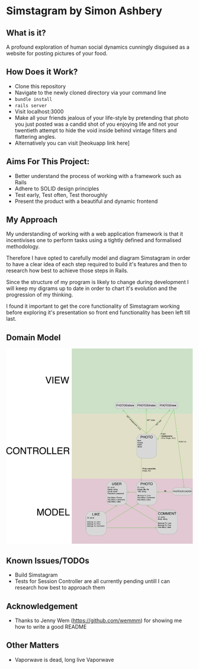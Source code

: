 # Simstagram by Simon Ashbery
## What is it?

A profound exploration of human social dynamics cunningly disguised as a website for posting pictures of your food.

## How Does it Work?

- Clone this repository
- Navigate to the newly cloned directory via your command line
- ```bundle install```
- ```rails server```
- Visit localhost:3000
- Make all your friends jealous of your life-style by pretending that photo you just posted was a candid shot of you enjoying life and not your twentieth attempt to hide the void inside behind vintage filters and flattering angles.
- Alternatively you can visit [heokuapp link here]


## Aims For This Project:

- Better understand the process of working with a framework such as Rails
- Adhere to SOLID design principles
- Test early, Test often, Test thoroughly
- Present the product with a beautiful and dynamic frontend


## My Approach

My understanding of working with a web application framework is that it incentivises one to perform tasks using a tightly defined and formalised methodology.

Therefore I have opted to carefully model and diagram Simstagram in order to have a clear idea of each step required to build it's features and then to research how best to achieve those steps in Rails.

Since the structure of my program is likely to change during development I will keep my digrams up to date in order to chart it's evolution and the progression of my thinking.

I found it important to get the core functionality of Simstagram working before exploring it's presentation so front end functionality has been left till last. 

## Domain Model

![Domain Model](https://github.com/SiAshbery/simstagram/blob/master/Images/Simstagram_Data_Model.png)

## Known Issues/TODOs

- Build Simstagram
- Tests for Session Controller are all currently pending untill I can      research how best to approach them

## Acknowledgement
- Thanks to Jenny Wem (https://github.com/wemmm) for showing me how to write a good README

## Other Matters

- Vaporwave is dead, long live Vaporwave

